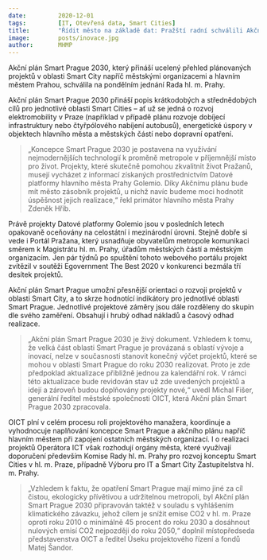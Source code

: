```yaml
---
date:         2020-12-01
tags:         [IT, Otevřená data, Smart Cities]
title:        "Řídit město na základě dat: Pražští radní schválili Akční plán Smart Prague 2030"
image: 	      posts/inovace.jpg
author:       MHMP
---
```


Akční plán Smart Prague 2030, který přináší ucelený přehled plánovaných projektů v oblasti Smart City napříč městskými organizacemi a hlavním městem Prahou, schválila na pondělním jednání Rada hl. m. Prahy.

Akční plán Smart Prague 2030 přináší popis krátkodobých a střednědobých cílů pro jednotlivé oblasti Smart Cities – ať už se jedná o rozvoj elektromobility v Praze (například v případě plánu rozvoje dobíjecí infrastruktury nebo čtyřpólového nabíjení autobusů), energetické úspory v objektech hlavního města a městských částí nebo dopravní opatření.

> „Koncepce Smart Prague 2030 je postavena na využívání nejmodernějších technologií k proměně metropole v příjemnější místo pro život. Projekty, které skutečně pomohou zkvalitnit život Pražanů, musejí vycházet z informací získaných prostřednictvím Datové platformy hlavního města Prahy Golemio. Díky Akčnímu plánu bude mít město zásobník projektů, u nichž navíc budeme moci hodnotit úspěšnost jejich realizace,“ řekl primátor hlavního města Prahy Zdeněk Hřib.

Právě projekty Datové platformy Golemio jsou v posledních letech opakovaně oceňovány na celostátní i mezinárodní úrovni. Stejně dobře si vede i Portál Pražana, který usnadňuje obyvatelům metropole komunikaci směrem k Magistrátu hl. m. Prahy, úřadům městských částí a městským organizacím. Jen pár týdnů po spuštění tohoto webového portálu projekt zvítězil v soutěži Egovernment The Best 2020 v konkurenci bezmála tří desítek projektů.

Akční plán Smart Prague umožní přesnější orientaci o rozvoji projektů v oblasti Smart City, a to skrze hodnotící indikátory pro jednotlivé oblasti Smart Prague. Jednotlivé projektové záměry jsou dále rozděleny do skupin dle svého zaměření. Obsahují i hrubý odhad nákladů a časový odhad realizace.

> „Akční plán Smart Prague 2030 je živý dokument. Vzhledem k tomu, že velká část oblasti Smart Prague je provázaná s oblastí vývoje a inovací, nelze v současnosti stanovit konečný výčet projektů, které se mohou v oblasti Smart Prague do roku 2030 realizovat. Proto je zde předpoklad aktualizace přibližně jednou za kalendářní rok. V rámci této aktualizace bude revidován stav už zde uvedených projektů a idejí a zároveň budou doplňovány projekty nové,“ uvedl Michal Fišer, generální ředitel městské společnosti OICT, která Akční plán Smart Prague 2030 zpracovala.

OICT plní v celém procesu roli projektového manažera, koordinuje a vyhodnocuje naplňování koncepce Smart Prague a akčního plánu napříč hlavním městem při zapojení ostatních městských organizací. I o realizaci projektů Operátora ICT však rozhodují orgány města, které využívají doporučení především Komise Rady hl. m. Prahy pro rozvoj konceptu Smart Cities v hl. m. Praze, případně Výboru pro IT a Smart City Zastupitelstva hl. m. Prahy.

> „Vzhledem k faktu, že opatření Smart Prague mají mimo jiné za cíl čistou, ekologicky přívětivou a udržitelnou metropoli, byl Akční plán Smart Prague 2030 připravován taktéž v souladu s vyhlášením klimatického závazku, jehož cílem je snížit emise CO2 v hl. m. Praze oproti roku 2010 o minimálně 45 procent do roku 2030 a dosáhnout nulových emisí CO2 nejpozději do roku 2050,“ doplnil místopředseda představenstva OICT a ředitel Úseku projektového řízení a fondů Matej Šandor.

